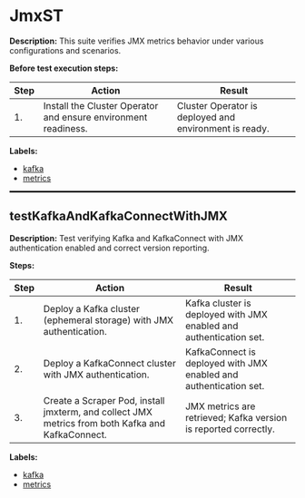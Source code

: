 # JmxST

**Description:** This suite verifies JMX metrics behavior under various configurations and scenarios.

**Before test execution steps:**

| Step | Action | Result |
| - | - | - |
| 1. | Install the Cluster Operator and ensure environment readiness. | Cluster Operator is deployed and environment is ready. |

**Labels:**

* [kafka](labels/kafka.md)
* [metrics](labels/metrics.md)

<hr style="border:1px solid">

## testKafkaAndKafkaConnectWithJMX

**Description:** Test verifying Kafka and KafkaConnect with JMX authentication enabled and correct version reporting.

**Steps:**

| Step | Action | Result |
| - | - | - |
| 1. | Deploy a Kafka cluster (ephemeral storage) with JMX authentication. | Kafka cluster is deployed with JMX enabled and authentication set. |
| 2. | Deploy a KafkaConnect cluster with JMX authentication. | KafkaConnect is deployed with JMX enabled and authentication set. |
| 3. | Create a Scraper Pod, install jmxterm, and collect JMX metrics from both Kafka and KafkaConnect. | JMX metrics are retrieved; Kafka version is reported correctly. |

**Labels:**

* [kafka](labels/kafka.md)
* [metrics](labels/metrics.md)

